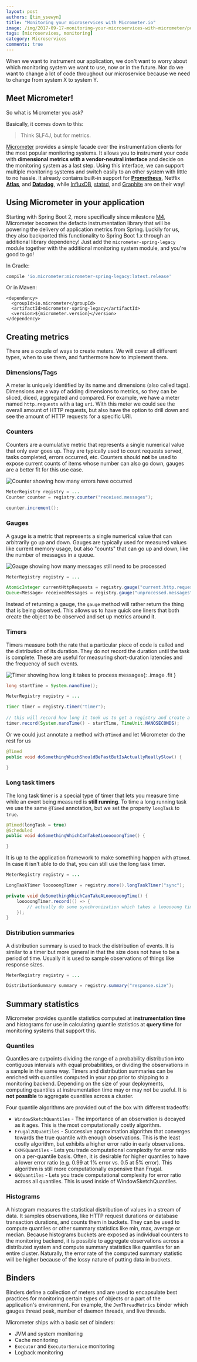 ```yaml
---
layout: post
authors: [tim_ysewyn]
title: "Monitoring your microservices with Micrometer.io"
image: /img/2017-09-17-monitoring-your-microservices-with-micrometer/post-image.jpg
tags: [microservices, monitoring]
category: Microservices
comments: true
---
```


When we want to instrument our application, we don't want to worry about which monitoring system we want to use, now or in the future.
Nor do we want to change a lot of code throughout our microservice because we need to change from system X to system Y.

## Meet Micrometer!

So what is Micrometer you ask?

Basically, it comes down to this:
> Think SLF4J, but for metrics.

<a href="https://micrometer.io" target="_blank">Micrometer</a> provides a simple facade over the instrumentation clients for the most popular monitoring systems.
It allows you to instrument your code with **dimensional metrics with a vendor-neutral interface** and decide on the monitoring system as a last step.
Using this interface, we can support multiple monitoring systems and switch easily to an other system with little to no hassle.
It already contains built-in support for <a href="https://prometheus.io" target="_blank">**Prometheus**</a>, Netflix <a href="https://github.com/Netflix/atlas" target="_blank">**Atlas**</a>, and <a href="https://www.datadoghq.com" target="_blank">**Datadog**</a>, while <a href="https://www.influxdata.com" target="_blank">InfluxDB</a>, <a href="https://github.com/etsy/statsd" target="_blank">statsd</a>, and <a href="https://graphiteapp.org" target="_blank">Graphite</a> are on their way!


## Using Micrometer in your application

Starting with Spring Boot 2, more specifically since milestone <a href="https://spring.io/blog/2017/09/15/spring-boot-2-0-0-m4-available-now" target="_blank">M4</a>, Micrometer becomes the defacto instrumentation library that will be powering the delivery of application metrics from Spring.
Luckily for us, they also backported this functionality to Spring Boot 1.x through an additional library dependency!
Just add the `micrometer-spring-legacy` module together with the additional monitoring system module, and you're good to go!

In Gradle:

``` gradle
compile 'io.micrometer:micrometer-spring-legacy:latest.release'
```

Or in Maven:

``` maven
<dependency>
  <groupId>io.micrometer</groupId>
  <artifactId>micrometer-spring-legacy</artifactId>
  <version>${micrometer.version}</version>
</dependency>
```

## Creating metrics

There are a couple of ways to create meters.
We will cover all different types, when to use them, and furthermore how to implement them.

### Dimensions/Tags

A meter is uniquely identified by its name and dimensions (also called tags).
Dimensions are a way of adding dimensions to metrics, so they can be sliced, diced, aggregated and compared.
For example, we have a meter named `http.requests` with a tag `uri`.
With this meter we could see the overall amount of HTTP requests, but also have the option to drill down and see the amount of HTTP requests for a specific URI.

### Counters

Counters are a cumulative metric that represents a single numerical value that only ever goes up.
They are typically used to count requests served, tasks completed, errors occurred, etc.
Counters should **not** be used to expose current counts of items whose number can also go down, gauges are a better fit for this use case.

<div class="row">
  <div class="4u -4u 6u(small) -3u(small) 8u(xsmall) -2u(xsmall)">
    <img class="image fit" alt="Counter showing how many errors have occurred" src="/img/2017-09-17-monitoring-your-microservices-with-micrometer/counter.png">
  </div>
</div>

``` java
MeterRegistry registry = ...
Counter counter = registry.counter("received.messages");
    
counter.increment();
```

### Gauges

A gauge is a metric that represents a single numerical value that can arbitrarily go up and down.
Gauges are typically used for measured values like current memory usage, but also "counts" that can go up and down, like the number of messages in a queue.

<div class="row">
  <div class="6u -3u 8u(small) -2u(small) 12u(xsmall)">
    <img class="image fit" alt="Gauge showing how many messages still need to be processed" src="/img/2017-09-17-monitoring-your-microservices-with-micrometer/gauge.png">
  </div>
</div>

``` java
MeterRegistry registry = ...

AtomicInteger currentHttpRequests = registry.gauge("current.http.requests", new AtomicInteger(0));
Queue<Message> receivedMessages = registry.gauge("unprocessed.messages", new ConcurrentLinkedQueue<>(), ConcurrentLinkedQueue::size);
```

Instead of returning a gauge, the `gauge` method will rather return the thing that is being observed.
This allows us to have quick one liners that both create the object to be observed and set up metrics around it.

### Timers

Timers measure both the rate that a particular piece of code is called and the distribution of its duration.
They do not record the duration until the task is complete.
These are useful for measuring short-duration latencies and the frequency of such events.

![Timer showing how long it takes to process messages](/img/2017-09-17-monitoring-your-microservices-with-micrometer/timer.png){: .image .fit }

``` java
long startTime = System.nanoTime();

MeterRegistry registry = ...

Timer timer = registry.timer("timer");
    
// this will record how long it took us to get a registry and create a new timer
timer.record(System.nanoTime() - startTime, TimeUnit.NANOSECONDS);
```

Or we could just annotate a method with `@Timed` and let Micrometer do the rest for us

``` java
@Timed
public void doSomethingWhichShouldBeFastButIsActuallyReallySlow() {

}
```

### Long task timers

The long task timer is a special type of timer that lets you measure time while an event being measured is **still running**.
To time a long running task we use the same `@Timed` annotation, but we set the property `longTask` to `true`.

``` java
@Timed(longTask = true)
@Scheduled
public void doSomethingWhichCanTakeALoooooongTime() {

}
```

It is up to the application framework to make something happen with `@Timed`.
In case it isn't able to do that, you can still use the long task timer.

``` java
MeterRegistry registry = ...

LongTaskTimer looooongTimer = registry.more().longTaskTimer("sync");

private void doSomethingWhichCanTakeALoooooongTime() {
    looooongTimer.record(() => {
        // actually do some synchronization which takes a loooooong time
    });
}
```

### Distribution summaries

A distribution summary is used to track the distribution of events.
It is similar to a timer but more general in that the size does not have to be a period of time.
Usually it is used to sample observations of things like response sizes.

``` java
MeterRegistry registry = ...

DistributionSummary summary = registry.summary("response.size");
```

## Summary statistics

Micrometer provides quantile statistics computed at **instrumentation time** and histograms for use in calculating quantile statistics at **query time** for monitoring systems that support this.

### Quantiles

Quantiles are cutpoints dividing the range of a probability distribution into contiguous intervals with equal probabilities, or dividing the observations in a sample in the same way.
Timers and distribution summaries can be enriched with quantiles computed in your app prior to shipping to a monitoring backend.
Depending on the size of your deployments, computing quantiles at instrumentation time may or may not be useful.
It is **not possible** to aggregate quantiles across a cluster.

Four quantile algorithms are provided out of the box with different tradeoffs:

- `WindowSketchQuantiles` - The importance of an observation is decayed as it ages.
This is the most computationally costly algorithm.
- `Frugal2UQuantiles` - Successive approximation algorithm that converges towards the true quantile with enough observations.
This is the least costly algorithm, but exhibits a higher error ratio in early observations.
- `CKMSQuantiles` - Lets you trade computational complexity for error ratio on a per-quantile basis.
Often, it is desirable for higher quantiles to have a lower error ratio (e.g. 0.99 at 1% error vs. 0.5 at 5% error).
This algorithm is still more computationally expensive than Frugal.
- `GKQuantiles` - Lets you trade computational complexity for error ratio across all quantiles.
This is used inside of WindowSketchQuantiles.

### Histograms

A histogram measures the statistical distribution of values in a stream of data.
It samples observations, like HTTP request durations or database transaction durations, and counts them in buckets.
They can be used to compute quantiles or other summary statistics like min, max, average or median.
Because histograms buckets are exposed as individual counters to the monitoring backend, it is possible to aggregate observations across a distributed system and compute summary statistics like quantiles for an entire cluster.
Naturally, the error rate of the computed summary statistic will be higher because of the lossy nature of putting data in buckets.

## Binders

Binders define a collection of meters and are used to encapsulate best practices for monitoring certain types of objects or a part of the application's environment.
For example, the `JvmThreadMetrics` binder which gauges thread peak, number of daemon threads, and live threads.

Micrometer ships with a basic set of binders:
- JVM and system monitoring
- Cache monitoring
- `Executor` and `ExecutorService` monitoring
- Logback monitoring